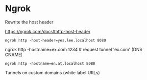 # Ngrok

Rewrite the host header

https://ngrok.com/docs#http-host-header

```
ngrok http -host-header=yes.lee.localhost 8080
```

ngrok http -hostname=ex.com 1234 # request tunnel 'ex.com' (DNS CNAME)

```
ngrok http -hostname=en.at.localhost 8080
```

Tunnels on custom domains (white label URLs)
